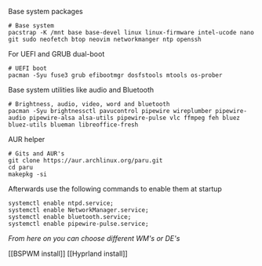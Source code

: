 
Base system packages
````
# Base system
pacstrap -K /mnt base base-devel linux linux-firmware intel-ucode nano git sudo neofetch btop neovim networkmanger ntp openssh
````

For UEFI and GRUB dual-boot
````
# UEFI boot
pacman -Syu fuse3 grub efibootmgr dosfstools mtools os-prober
````

Base system utilities like audio and Bluetooth
```
# Brightness, audio, video, word and bluetooth
pacman -Syu brightnessctl pavucontrol pipewire wireplumber pipewire-audio pipewire-alsa alsa-utils pipewire-pulse vlc ffmpeg feh bluez bluez-utils blueman libreoffice-fresh
````

AUR helper
```
# Gits and AUR's
git clone https://aur.archlinux.org/paru.git
cd paru
makepkg -si
```

Afterwards use the following commands to enable them at startup
````
systemctl enable ntpd.service;
systemctl enable NetworkManager.service;
systemctl enable bluetooth.service;
systemctl enable pipewire-pulse.service;
````


*From here on you can choose different WM's or DE's*

[[BSPWM install]]
[[Hyprland install]]
